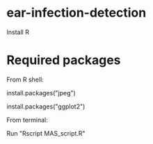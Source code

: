 ear-infection-detection
======================

Install R

Required packages
=======
From R shell: 

install.packages("jpeg")

install.packages("ggplot2")

From terminal:

Run "Rscript MAS_script.R"
